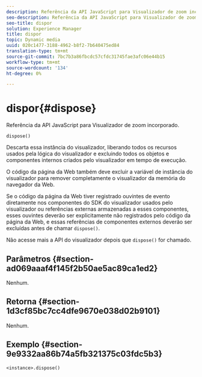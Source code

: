```yaml
---
description: Referência da API JavaScript para Visualizador de zoom incorporado.
seo-description: Referência da API JavaScript para Visualizador de zoom incorporado.
seo-title: dispor
solution: Experience Manager
title: dispor
topic: Dynamic media
uuid: 020c1477-3188-4962-b8f2-7b640475ed84
translation-type: tm+mt
source-git-commit: 7bc7b3a86fbcdc57cfdc31745fae3afc06e44b15
workflow-type: tm+mt
source-wordcount: '134'
ht-degree: 0%

---
```



# dispor{#dispose}

Referência da API JavaScript para Visualizador de zoom incorporado.

`dispose()`

Descarta essa instância do visualizador, liberando todos os recursos usados pela lógica do visualizador e excluindo todos os objetos e componentes internos criados pelo visualizador em tempo de execução.

O código da página da Web também deve excluir a variável de instância do visualizador para remover completamente o visualizador da memória do navegador da Web.

Se o código da página da Web tiver registrado ouvintes de evento diretamente nos componentes do SDK do visualizador usados pelo visualizador ou referências externas armazenadas a esses componentes, esses ouvintes deverão ser explicitamente não registrados pelo código da página da Web, e essas referências de componentes externos deverão ser excluídas antes de chamar `dispose()`.

Não acesse mais a API do visualizador depois que `dispose()` for chamado.

## Parâmetros {#section-ad069aaaf4f145f2b50ae5ac89ca1ed2}

Nenhum.

## Retorna {#section-1d3cf85bc7cc4dfe9670e038d02b9101}

Nenhum.

## Exemplo {#section-9e9332aa86b74a5fb321375c03fdc5b3}

```
<instance>.dispose()
```

